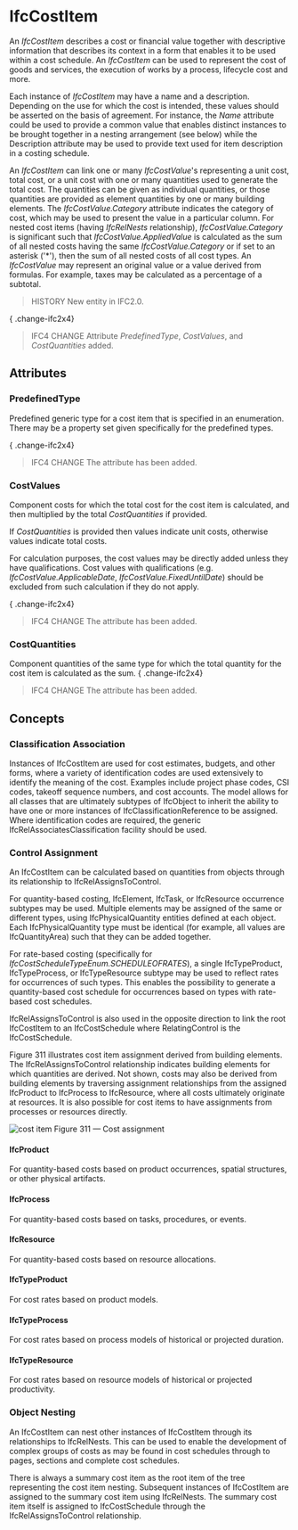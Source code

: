 # IfcCostItem

An _IfcCostItem_ describes a cost or financial value together with descriptive information that describes its context in a form that enables it to be used within a cost schedule. An _IfcCostItem_ can be used to represent the cost of goods and services, the execution of works by a process, lifecycle cost and more.<!-- end of definition -->

Each instance of _IfcCostItem_ may have a name and a description. Depending on the use for which the cost is intended, these values should be asserted on the basis of agreement. For instance, the _Name_ attribute could be used to provide a common value that enables distinct instances to be brought together in a nesting arrangement (see below) while the Description attribute may be used to provide text used for item description in a costing schedule.

An _IfcCostItem_ can link one or many _IfcCostValue_'s representing a unit cost, total cost, or a unit cost with one or many quantities used to generate the total cost. The quantities can be given as individual quantities, or those quantities are provided as element quantities by one or many building elements. The _IfcCostValue.Category_ attribute indicates the category of cost, which may be used to present the value in a particular column. For nested cost items (having _IfcRelNests_ relationship), _IfcCostValue.Category_ is significant such that _IfcCostValue.AppliedValue_ is calculated as the sum of all nested costs having the same _IfcCostValue.Category_ or if set to an asterisk ('\*'), then the sum of all nested costs of all cost types. An _IfcCostValue_ may represent an original value or a value derived from formulas. For example, taxes may be calculated as a percentage of a subtotal.

> HISTORY  New entity in IFC2.0.

{ .change-ifc2x4}
> IFC4 CHANGE  Attribute _PredefinedType_, _CostValues_, and _CostQuantities_ added.

## Attributes

### PredefinedType
Predefined generic type for a cost item that is specified in an enumeration. There may be a property set given specifically for the predefined types.

{ .change-ifc2x4}
> IFC4 CHANGE The attribute has been added.

### CostValues
Component costs for which the total cost for the cost item is calculated, and then multiplied by the total _CostQuantities_ if provided.

If _CostQuantities_ is provided then values indicate unit costs, otherwise values indicate total costs.

For calculation purposes, the cost values may be directly added unless they have qualifications.  Cost values with qualifications (e.g. _IfcCostValue.ApplicableDate_, _IfcCostValue.FixedUntilDate_) should be excluded from such calculation if they do not apply.

{ .change-ifc2x4}
> IFC4 CHANGE The attribute has been added.

### CostQuantities
Component quantities of the same type for which the total quantity for the cost item is calculated as the sum.
{ .change-ifc2x4}
> IFC4 CHANGE The attribute has been added.

## Concepts

### Classification Association

Instances of IfcCostItem are used for cost estimates, budgets, and other forms, where a variety of identification codes are used extensively to identify the meaning of the cost. Examples include project phase codes, CSI codes, takeoff sequence numbers, and cost accounts. The model allows for all classes that are ultimately subtypes of IfcObject to inherit the ability to have one or more instances of IfcClassificationReference to be assigned. Where identification codes are required, the generic IfcRelAssociatesClassification facility should be used.

### Control Assignment

An IfcCostItem can be calculated based on quantities from objects through its relationship to IfcRelAssignsToControl.

For quantity-based costing, IfcElement, IfcTask, or IfcResource occurrence subtypes may be used. Multiple elements may be assigned of the same or different types, using IfcPhysicalQuantity entities defined at each object. Each IfcPhysicalQuantity type must be identical (for example, all values are IfcQuantityArea) such that they can be added together.

For rate-based costing (specifically for _IfcCostScheduleTypeEnum.SCHEDULEOFRATES_), a single IfcTypeProduct, IfcTypeProcess, or IfcTypeResource subtype may be used to reflect rates for occurrences of such types. This enables the possibility to generate a quantity-based cost schedule for occurrences based on types with rate-based cost schedules.

IfcRelAssignsToControl is also used in the opposite direction to link the root IfcCostItem to an IfcCostSchedule where RelatingControl is the IfcCostSchedule.

Figure 311 illustrates cost item assignment derived from building elements. The IfcRelAssignsToControl relationship indicates building elements for which quantities are derived. Not shown, costs may also be derived from building elements by traversing assignment relationships from the assigned IfcProduct to IfcProcess to IfcResource, where all costs ultimately originate at resources. It is also possible for cost items to have assignments from processes or resources directly.


![cost item](../../../../figures/ifccostitem-assignment.png)
Figure 311 — Cost assignment

#### IfcProduct

For quantity-based costs based on product occurrences, spatial structures, or other physical artifacts.

#### IfcProcess

For quantity-based costs based on tasks, procedures, or events.

#### IfcResource

For quantity-based costs based on resource allocations.

#### IfcTypeProduct

For cost rates based on product models.

#### IfcTypeProcess

For cost rates based on process models of historical or projected duration.

#### IfcTypeResource

For cost rates based on resource models of historical or projected productivity.

### Object Nesting

An IfcCostItem can nest other instances of IfcCostItem through its relationships to IfcRelNests. This can be used to enable the development of complex groups of costs as may be found in cost schedules through to pages, sections and complete cost schedules.

There is always a summary cost item as the root item of the tree representing the cost item nesting. Subsequent instances of IfcCostItem are assigned to the summary cost item using IfcRelNests. The summary cost item itself is assigned to IfcCostSchedule through the IfcRelAssignsToControl relationship.
